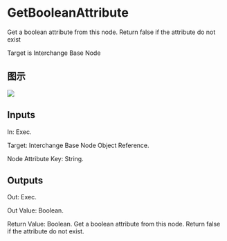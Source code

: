 # GetBooleanAttribute

Get a boolean attribute from this node. Return false if the attribute do not exist

Target is Interchange Base Node

## 图示

![]($-20221218-19360730.png)

## Inputs

In: Exec.

Target: Interchange Base Node Object Reference.

Node Attribute Key: String.  

## Outputs

Out: Exec.

Out Value: Boolean.

Return Value: Boolean. Get a boolean attribute from this node. Return false if the attribute do not exist.

